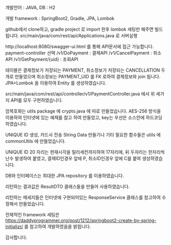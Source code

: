 개발언어 : JAVA, DB : H2

개발 framework :
SpringBoot2, Gradle, JPA, Lombok

github에서 clone하고, gradle project 로 import 한후 lombok 세팅만 해주면 빌드됩니다.
src/main/java/com/rest/api/Applications.java 로 서버실행

http://localhost:8080/swagger-ui.html 를 통해 API문서에 접근 가능합니다.
payment-controller 선택
/v1/DoPayment : 결제API
/v1/CancelPayment : 취소API
/v1/GetPayment/{uid} : 조회API

테이블은 결제정보가 저장되는 PAYMENT, 취소정보가 저장되는 CANCELLATION 두개로 만들었으며
취소정보는 PAYMENT_UID 를 FK 로하여 결제정보와 join 됩니다.
JPA+Lombok 을 이용하여  Entity 를 생성하였습니다.

src/main/java/com/rest/api/controller/v1/PaymentController.java
에서 위 세가지 API를 모두 구현하였습니다.

암복호화는 utils package 에 crypto.java 에 따로 만들었습니다.
AES-256 방식을 이용하여 인터넷에 있는 예제를 참고 하여 만들었고, key는 우선은 소스안에 하드코딩하였습니다.

UNIQUE ID 생성, 카드사 전송 String Data 만들기나 기타 필요한 함수들은 utils 에 commonUtils 에 만들었습니다.

UNIQUE ID 20 자리는 현재시각을 밀리세컨까지하여 17자리에, 뒤 두자리는 한자리씩 난수 발생하여 붙였고, 결제ID인경우 앞에 P, 취소ID인경우 앞에 C를 붙여 생성하였습니다.

DB와 인터페이스는 최대한 JPA repository 를 이용하였습니다.

리턴하는 결과값은 ResultDTO 클래스들을 만들어 사용하였습니다.

리턴하는 메세지들은 인터넷에 구현되어있는 ResponseService 클래스를 참고하여 수정해서 만들었습니다.

전체적인 framework 세팅은  
https://daddyprogrammer.org/post/1212/springboot2-create-by-spring-initializr/
를 참고하여 개발하였음을 밝힙니다.

감사합니다.

